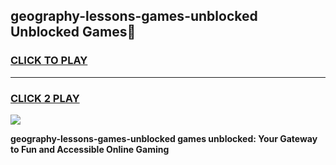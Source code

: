 
## geography-lessons-games-unblocked Unblocked Games👋
<h3>
<a href="https://news.freeplayer.one?title=geography-lessons-games-unblocked&ref=16F">CLICK TO PLAY</a></h3>
<hr>

<h3>
<a href="https://news.freeplayer.one?title=geography-lessons-games-unblocked&ref=16F">CLICK 2 PLAY</a>
  
</h3>

<a href="https://news.freeplayer.one?title=geography-lessons-games-unblocked&ref=16F/"><img src="https://clearcache.store/games.png"></a>


**geography-lessons-games-unblocked games unblocked: Your Gateway to Fun and Accessible Online Gaming**
